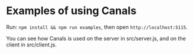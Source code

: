 # Examples of using Canals

Run: `npm install && npm run examples`, then open `http://localhost:5115`.

You can see how Canals is used on the server in src/server.js, and on the client 
in src/client.js.

